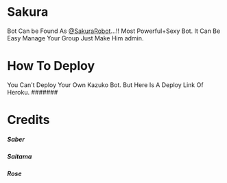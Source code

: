 # Sakura
Bot Can be Found As [@SakuraRobot](https://t.me/SakuraRobot)...!! 
Most Powerful+Sexy Bot. It Can Be Easy Manage Your Group 
Just Make Him admin.
 
# How To Deploy 
You Can't Deploy Your Own Kazuko Bot. 
But Here Is A Deploy Link Of Heroku. 
#######

# Credits 
##### Saber
##### Saitama
##### Rose
